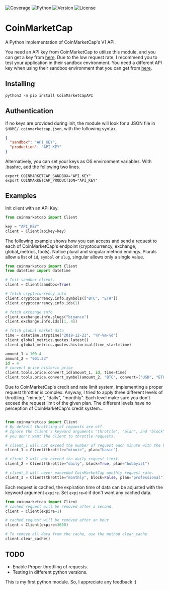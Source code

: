 ![Coverage](https://img.shields.io/badge/coverage-87%25-yellowgreen.svg)
![Python](https://img.shields.io/badge/Python-3.7-brightgreen.svg)
![Version](https://img.shields.io/badge/Version-0.5-brightgreen.svg)
![License](https://img.shields.io/badge/License-MIT-green.svg)

# CoinMarketCap
A Python implementation of CoinMarketCap's V1 API.


You need an API key from CoinMarketCap to utilize this module, and you can get a key from [here](https://coinmarketcap.com/api/). Due to the low request rate, I recommend you to test your application in their sandbox environment. You need a different API key when using their sandbox environment that you can get from [here](https://sandbox.coinmarketcap.com/).

## Installing
```terminal
python3 -m pip install CoinMarketCapAPI
```

## Authentication
If no keys are provided during init, the module will look for a JSON file in `$HOME/.coinmarketcap.json`, with the following syntax.
```json
{
  "sandbox": "API_KEY",
  "production": "API_KEY"
}
```

Alternatively, you can set your keys as OS environment variables. With .bashrc, add the following two lines.
```terminal
export COINMARKETCAP_SANDBOX="API_KEY"
export COINMARKETCAP_PRODUCTION="API_KEY"
```

## Examples
Init client with an API Key.
```python
from coinmarketcap import Client

key = "API_KEY"
client = Client(apikey=key)
```

The following example shows how you can access and send a request to each of CoinMarketCap's endpoint (cryptocurrency, exchange, global_metrics, tools). Notice plural and singular method endings. Plurals allow a list of `id`, `symbol` or `slug`, singular allows only a single value.

```python
from coinmarketcap import Client
from datetime import datetime

# Init sandbox client.
client = Client(sandbox=True)

# fetch cryptocurrency info
client.cryptocurrency.info.symbols(["BTC", "ETH"])
client.cryptocurrency.info.ids(1)

# fetch exchange info
client.exchange.info.slugs("binance")
client.exchange.info.ids([1, 4])

# fetch global market data
time = datetime.strptime("2018-12-21", "%Y-%m-%d")
client.global_metrics.quotes.latest()
client.global_metrics.quotes.historical(time_start=time)

amount_1 = 100.4
amount_2 = "901.23"
id = 4
# convert price historic price
client.tools.price.convert_id(amount_1, id, time=time)
client.tools.price.convert_symbol(amount_2, "BTC", convert=["USD", "ETH"])
```

Due to CoinMarketCap's credit and rate limit system, implementing a proper request throttler is complex. Anyway, I tried to apply three different levels of throttling. "minute", "daily", "monthly". Each level make sure you don't exceed the request limit of the given plan. The different levels have no perception of CoinMarketCap's credit system...

```python  

from coinmarketcap import Client
# By default throttling of requests are off.
# Ignore the Client's keyword arguments "throttle", "plan", and "block" if
# you don't want the client to throttle requests.  

# client_1 will not exceed the number of request each minute with the basic plan.
client_1 = Client(throttle="minute", plan="basic")

# client_2 will not exceed the daily request limit.
client_2 = Client(throttle="daily", block=True, plan="hobbyist")

# client_3 will never exceeded CoinMarketCap monthly request rate.
client_3 = Client(throttle="monthly", block=False, plan="professional")

```

Each request is cached, the expiration time of data can be adjusted with the keyword argument `expire`. Set `expire=0` if don't want any cached data.
```python
from coinmarketcap import Client
# cached request will be removed after a second.
client = Client(expire=1)

# cached request will be removed after an hour
client = Client(expire=3600)

# To remove all data from the cache, use the method clear_cache
client.clear_cache()
```

## TODO
* Enable Proper throttling of requests.
* Testing in different python versions.

This is my first python module. So, I appreciate any feedback :)
